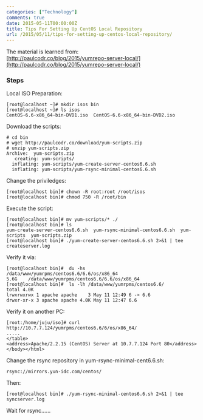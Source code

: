 ```yaml
---
categories: ["Technology"]
comments: true
date: 2015-05-11T00:00:00Z
title: Tips For Setting Up CentOS Local Repository
url: /2015/05/11/tips-for-setting-up-centos-local-repository/
---
```


The material is learned from:     
[http://paulcodr.co/blog/2015/yumrepo-server-local/](http://paulcodr.co/blog/2015/yumrepo-server-local/)     
### Steps 
Local ISO Preparation:    

```
[root@localhost ~]# mkdir isos bin
[root@localhost ~]# ls isos
CentOS-6.6-x86_64-bin-DVD1.iso  CentOS-6.6-x86_64-bin-DVD2.iso

```
Download the scripts:    

```
# cd bin
# wget http://paulcodr.co/download/yum-scripts.zip
# unzip yum-scripts.zip 
Archive:  yum-scripts.zip
   creating: yum-scripts/
  inflating: yum-scripts/yum-create-server-centos6.6.sh  
  inflating: yum-scripts/yum-rsync-minimal-centos6.6.sh  

```
Change the priviledges:    

```
[root@localhost bin]# chown -R root:root /root/isos
[root@localhost bin]# chmod 750 -R /root/bin

```
Execute the script:    

```
[root@localhost bin]# mv yum-scripts/* ./
[root@localhost bin]# ls
yum-create-server-centos6.6.sh  yum-rsync-minimal-centos6.6.sh  yum-scripts  yum-scripts.zip
[root@localhost bin]# ./yum-create-server-centos6.6.sh 2>&1 | tee createserver.log

```
Verify it via:    

```
[root@localhost bin]#  du -hs /data/www/yumrpms/centos6.6/6.6/os/x86_64
5.6G    /data/www/yumrpms/centos6.6/6.6/os/x86_64
[root@localhost bin]#  ls -lh /data/www/yumrpms/centos6.6/
total 4.0K
lrwxrwxrwx 1 apache apache    3 May 11 12:49 6 -> 6.6
drwxr-xr-x 3 apache apache 4.0K May 11 12:47 6.6

```
Verify it on another PC:    

```
[root:/home/juju/iso]# curl http://10.7.7.124/yumrpms/centos6.6/6/os/x86_64/
.....
</table>
<address>Apache/2.2.15 (CentOS) Server at 10.7.7.124 Port 80</address>
</body></html>

```
Change the rsync repository in yum-rsync-minimal-cent6.6.sh:    

```
rsync://mirrors.yun-idc.com/centos/

```
Then:    

```
[root@localhost bin]# ./yum-rsync-minimal-centos6.6.sh 2>&1 | tee syncserver.log

```
Wait for rsync......   


